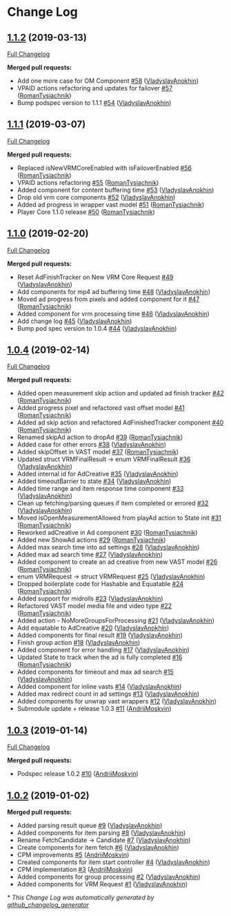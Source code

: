 # Change Log

## [1.1.2](https://github.com/VerizonAdPlatforms/VerizonVideoPartnerSDK-PlayerCore-iOS/tree/1.1.2) (2019-03-13)
[Full Changelog](https://github.com/VerizonAdPlatforms/VerizonVideoPartnerSDK-PlayerCore-iOS/compare/1.1.1...1.1.2)

**Merged pull requests:**

- Add one more case for OM Component [\#58](https://github.com/VerizonAdPlatforms/VerizonVideoPartnerSDK-PlayerCore-iOS/pull/58) ([VladyslavAnokhin](https://github.com/VladyslavAnokhin))
- VPAID actions refactoring and updates for failover [\#57](https://github.com/VerizonAdPlatforms/VerizonVideoPartnerSDK-PlayerCore-iOS/pull/57) ([RomanTysiachnik](https://github.com/RomanTysiachnik))
- Bump podspec version to 1.1.1 [\#54](https://github.com/VerizonAdPlatforms/VerizonVideoPartnerSDK-PlayerCore-iOS/pull/54) ([VladyslavAnokhin](https://github.com/VladyslavAnokhin))

## [1.1.1](https://github.com/VerizonAdPlatforms/VerizonVideoPartnerSDK-PlayerCore-iOS/tree/1.1.1) (2019-03-07)
[Full Changelog](https://github.com/VerizonAdPlatforms/VerizonVideoPartnerSDK-PlayerCore-iOS/compare/1.1.0...1.1.1)

**Merged pull requests:**

- Replaced isNewVRMCoreEnabled with isFailoverEnabled [\#56](https://github.com/VerizonAdPlatforms/VerizonVideoPartnerSDK-PlayerCore-iOS/pull/56) ([RomanTysiachnik](https://github.com/RomanTysiachnik))
- VPAID actions refactoring [\#55](https://github.com/VerizonAdPlatforms/VerizonVideoPartnerSDK-PlayerCore-iOS/pull/55) ([RomanTysiachnik](https://github.com/RomanTysiachnik))
- Added component for content buffering time [\#53](https://github.com/VerizonAdPlatforms/VerizonVideoPartnerSDK-PlayerCore-iOS/pull/53) ([VladyslavAnokhin](https://github.com/VladyslavAnokhin))
- Drop old vrm core components [\#52](https://github.com/VerizonAdPlatforms/VerizonVideoPartnerSDK-PlayerCore-iOS/pull/52) ([VladyslavAnokhin](https://github.com/VladyslavAnokhin))
- Added ad progress in wrapper vast model [\#51](https://github.com/VerizonAdPlatforms/VerizonVideoPartnerSDK-PlayerCore-iOS/pull/51) ([RomanTysiachnik](https://github.com/RomanTysiachnik))
- Player Core 1.1.0 release [\#50](https://github.com/VerizonAdPlatforms/VerizonVideoPartnerSDK-PlayerCore-iOS/pull/50) ([RomanTysiachnik](https://github.com/RomanTysiachnik))

## [1.1.0](https://github.com/VerizonAdPlatforms/VerizonVideoPartnerSDK-PlayerCore-iOS/tree/1.1.0) (2019-02-20)
[Full Changelog](https://github.com/VerizonAdPlatforms/VerizonVideoPartnerSDK-PlayerCore-iOS/compare/1.0.4...1.1.0)

**Merged pull requests:**

- Reset AdFinishTracker on New VRM Core Request [\#49](https://github.com/VerizonAdPlatforms/VerizonVideoPartnerSDK-PlayerCore-iOS/pull/49) ([VladyslavAnokhin](https://github.com/VladyslavAnokhin))
- Add components for mp4 ad buffering time [\#48](https://github.com/VerizonAdPlatforms/VerizonVideoPartnerSDK-PlayerCore-iOS/pull/48) ([VladyslavAnokhin](https://github.com/VladyslavAnokhin))
- Moved ad progress from pixels and added component for it [\#47](https://github.com/VerizonAdPlatforms/VerizonVideoPartnerSDK-PlayerCore-iOS/pull/47) ([RomanTysiachnik](https://github.com/RomanTysiachnik))
- Added component for vrm processing time [\#46](https://github.com/VerizonAdPlatforms/VerizonVideoPartnerSDK-PlayerCore-iOS/pull/46) ([VladyslavAnokhin](https://github.com/VladyslavAnokhin))
- Add change log [\#45](https://github.com/VerizonAdPlatforms/VerizonVideoPartnerSDK-PlayerCore-iOS/pull/45) ([VladyslavAnokhin](https://github.com/VladyslavAnokhin))
- Bump pod spec version to 1.0.4 [\#44](https://github.com/VerizonAdPlatforms/VerizonVideoPartnerSDK-PlayerCore-iOS/pull/44) ([VladyslavAnokhin](https://github.com/VladyslavAnokhin))

## [1.0.4](https://github.com/VerizonAdPlatforms/VerizonVideoPartnerSDK-PlayerCore-iOS/tree/1.0.4) (2019-02-14)
[Full Changelog](https://github.com/VerizonAdPlatforms/VerizonVideoPartnerSDK-PlayerCore-iOS/compare/1.0.3...1.0.4)

**Merged pull requests:**

- Added open measurement skip action and updated ad finish tracker [\#42](https://github.com/VerizonAdPlatforms/VerizonVideoPartnerSDK-PlayerCore-iOS/pull/42) ([RomanTysiachnik](https://github.com/RomanTysiachnik))
- Added progress pixel and refactored vast offset model [\#41](https://github.com/VerizonAdPlatforms/VerizonVideoPartnerSDK-PlayerCore-iOS/pull/41) ([RomanTysiachnik](https://github.com/RomanTysiachnik))
- Added ad skip action and refactored AdFinishedTracker component [\#40](https://github.com/VerizonAdPlatforms/VerizonVideoPartnerSDK-PlayerCore-iOS/pull/40) ([RomanTysiachnik](https://github.com/RomanTysiachnik))
- Renamed skipAd action to dropAd [\#39](https://github.com/VerizonAdPlatforms/VerizonVideoPartnerSDK-PlayerCore-iOS/pull/39) ([RomanTysiachnik](https://github.com/RomanTysiachnik))
- Added case for other errors [\#38](https://github.com/VerizonAdPlatforms/VerizonVideoPartnerSDK-PlayerCore-iOS/pull/38) ([VladyslavAnokhin](https://github.com/VladyslavAnokhin))
- Added skipOffset in VAST model [\#37](https://github.com/VerizonAdPlatforms/VerizonVideoPartnerSDK-PlayerCore-iOS/pull/37) ([RomanTysiachnik](https://github.com/RomanTysiachnik))
- Updated struct VRMFinalResult -\> enum VRMFinalResult [\#36](https://github.com/VerizonAdPlatforms/VerizonVideoPartnerSDK-PlayerCore-iOS/pull/36) ([VladyslavAnokhin](https://github.com/VladyslavAnokhin))
- Added internal id for AdCreative [\#35](https://github.com/VerizonAdPlatforms/VerizonVideoPartnerSDK-PlayerCore-iOS/pull/35) ([VladyslavAnokhin](https://github.com/VladyslavAnokhin))
- Added timeoutBarrier to state [\#34](https://github.com/VerizonAdPlatforms/VerizonVideoPartnerSDK-PlayerCore-iOS/pull/34) ([VladyslavAnokhin](https://github.com/VladyslavAnokhin))
- Added time range and item response time component [\#33](https://github.com/VerizonAdPlatforms/VerizonVideoPartnerSDK-PlayerCore-iOS/pull/33) ([VladyslavAnokhin](https://github.com/VladyslavAnokhin))
- Clean up fetching/parsing queues if item completed or errored [\#32](https://github.com/VerizonAdPlatforms/VerizonVideoPartnerSDK-PlayerCore-iOS/pull/32) ([VladyslavAnokhin](https://github.com/VladyslavAnokhin))
- Moved isOpenMeasurementAllowed from playAd action to State init [\#31](https://github.com/VerizonAdPlatforms/VerizonVideoPartnerSDK-PlayerCore-iOS/pull/31) ([RomanTysiachnik](https://github.com/RomanTysiachnik))
- Reworked adCreative in Ad component [\#30](https://github.com/VerizonAdPlatforms/VerizonVideoPartnerSDK-PlayerCore-iOS/pull/30) ([RomanTysiachnik](https://github.com/RomanTysiachnik))
- Added new ShowAd actions [\#29](https://github.com/VerizonAdPlatforms/VerizonVideoPartnerSDK-PlayerCore-iOS/pull/29) ([RomanTysiachnik](https://github.com/RomanTysiachnik))
- Added max search time into ad settings [\#28](https://github.com/VerizonAdPlatforms/VerizonVideoPartnerSDK-PlayerCore-iOS/pull/28) ([VladyslavAnokhin](https://github.com/VladyslavAnokhin))
- Added max ad search time [\#27](https://github.com/VerizonAdPlatforms/VerizonVideoPartnerSDK-PlayerCore-iOS/pull/27) ([VladyslavAnokhin](https://github.com/VladyslavAnokhin))
- Added component to create an ad creative from new VAST model [\#26](https://github.com/VerizonAdPlatforms/VerizonVideoPartnerSDK-PlayerCore-iOS/pull/26) ([RomanTysiachnik](https://github.com/RomanTysiachnik))
- enum VRMRequest -\> struct VRMRequest [\#25](https://github.com/VerizonAdPlatforms/VerizonVideoPartnerSDK-PlayerCore-iOS/pull/25) ([VladyslavAnokhin](https://github.com/VladyslavAnokhin))
- Dropped boilerplate code for Hashable and Equatable [\#24](https://github.com/VerizonAdPlatforms/VerizonVideoPartnerSDK-PlayerCore-iOS/pull/24) ([RomanTysiachnik](https://github.com/RomanTysiachnik))
- Added support for midrolls [\#23](https://github.com/VerizonAdPlatforms/VerizonVideoPartnerSDK-PlayerCore-iOS/pull/23) ([VladyslavAnokhin](https://github.com/VladyslavAnokhin))
- Refactored VAST model media file and video type [\#22](https://github.com/VerizonAdPlatforms/VerizonVideoPartnerSDK-PlayerCore-iOS/pull/22) ([RomanTysiachnik](https://github.com/RomanTysiachnik))
- Added action - NoMoreGroupsForProcessing [\#21](https://github.com/VerizonAdPlatforms/VerizonVideoPartnerSDK-PlayerCore-iOS/pull/21) ([VladyslavAnokhin](https://github.com/VladyslavAnokhin))
- Add equatable to AdCreative [\#20](https://github.com/VerizonAdPlatforms/VerizonVideoPartnerSDK-PlayerCore-iOS/pull/20) ([VladyslavAnokhin](https://github.com/VladyslavAnokhin))
- Added components for final result [\#19](https://github.com/VerizonAdPlatforms/VerizonVideoPartnerSDK-PlayerCore-iOS/pull/19) ([VladyslavAnokhin](https://github.com/VladyslavAnokhin))
- Finish group action [\#18](https://github.com/VerizonAdPlatforms/VerizonVideoPartnerSDK-PlayerCore-iOS/pull/18) ([VladyslavAnokhin](https://github.com/VladyslavAnokhin))
- Added component for error handling [\#17](https://github.com/VerizonAdPlatforms/VerizonVideoPartnerSDK-PlayerCore-iOS/pull/17) ([VladyslavAnokhin](https://github.com/VladyslavAnokhin))
- Updated State to track when the ad is fully completed [\#16](https://github.com/VerizonAdPlatforms/VerizonVideoPartnerSDK-PlayerCore-iOS/pull/16) ([RomanTysiachnik](https://github.com/RomanTysiachnik))
- Added components for timeout and max ad search [\#15](https://github.com/VerizonAdPlatforms/VerizonVideoPartnerSDK-PlayerCore-iOS/pull/15) ([VladyslavAnokhin](https://github.com/VladyslavAnokhin))
- Added component for inline vasts [\#14](https://github.com/VerizonAdPlatforms/VerizonVideoPartnerSDK-PlayerCore-iOS/pull/14) ([VladyslavAnokhin](https://github.com/VladyslavAnokhin))
- Added max redirect count in ad settings [\#13](https://github.com/VerizonAdPlatforms/VerizonVideoPartnerSDK-PlayerCore-iOS/pull/13) ([VladyslavAnokhin](https://github.com/VladyslavAnokhin))
- Added components for unwrap vast wrappers [\#12](https://github.com/VerizonAdPlatforms/VerizonVideoPartnerSDK-PlayerCore-iOS/pull/12) ([VladyslavAnokhin](https://github.com/VladyslavAnokhin))
- Submodule update + release 1.0.3 [\#11](https://github.com/VerizonAdPlatforms/VerizonVideoPartnerSDK-PlayerCore-iOS/pull/11) ([AndriiMoskvin](https://github.com/AndriiMoskvin))

## [1.0.3](https://github.com/VerizonAdPlatforms/VerizonVideoPartnerSDK-PlayerCore-iOS/tree/1.0.3) (2019-01-14)
[Full Changelog](https://github.com/VerizonAdPlatforms/VerizonVideoPartnerSDK-PlayerCore-iOS/compare/1.0.2...1.0.3)

**Merged pull requests:**

- Podspec release 1.0.2 [\#10](https://github.com/VerizonAdPlatforms/VerizonVideoPartnerSDK-PlayerCore-iOS/pull/10) ([AndriiMoskvin](https://github.com/AndriiMoskvin))

## [1.0.2](https://github.com/VerizonAdPlatforms/VerizonVideoPartnerSDK-PlayerCore-iOS/tree/1.0.2) (2019-01-02)
**Merged pull requests:**

-  Added parsing result queue [\#9](https://github.com/VerizonAdPlatforms/VerizonVideoPartnerSDK-PlayerCore-iOS/pull/9) ([VladyslavAnokhin](https://github.com/VladyslavAnokhin))
- Added components for item parsing [\#8](https://github.com/VerizonAdPlatforms/VerizonVideoPartnerSDK-PlayerCore-iOS/pull/8) ([VladyslavAnokhin](https://github.com/VladyslavAnokhin))
- Rename FetchCandidate -\> Candidate [\#7](https://github.com/VerizonAdPlatforms/VerizonVideoPartnerSDK-PlayerCore-iOS/pull/7) ([VladyslavAnokhin](https://github.com/VladyslavAnokhin))
- Create components for item fetch [\#6](https://github.com/VerizonAdPlatforms/VerizonVideoPartnerSDK-PlayerCore-iOS/pull/6) ([VladyslavAnokhin](https://github.com/VladyslavAnokhin))
- CPM improvements [\#5](https://github.com/VerizonAdPlatforms/VerizonVideoPartnerSDK-PlayerCore-iOS/pull/5) ([AndriiMoskvin](https://github.com/AndriiMoskvin))
- Created components for item start controller [\#4](https://github.com/VerizonAdPlatforms/VerizonVideoPartnerSDK-PlayerCore-iOS/pull/4) ([VladyslavAnokhin](https://github.com/VladyslavAnokhin))
- CPM implementation [\#3](https://github.com/VerizonAdPlatforms/VerizonVideoPartnerSDK-PlayerCore-iOS/pull/3) ([AndriiMoskvin](https://github.com/AndriiMoskvin))
- Added components for group processing [\#2](https://github.com/VerizonAdPlatforms/VerizonVideoPartnerSDK-PlayerCore-iOS/pull/2) ([VladyslavAnokhin](https://github.com/VladyslavAnokhin))
- Added components for VRM Request [\#1](https://github.com/VerizonAdPlatforms/VerizonVideoPartnerSDK-PlayerCore-iOS/pull/1) ([VladyslavAnokhin](https://github.com/VladyslavAnokhin))



\* *This Change Log was automatically generated by [github_changelog_generator](https://github.com/skywinder/Github-Changelog-Generator)*